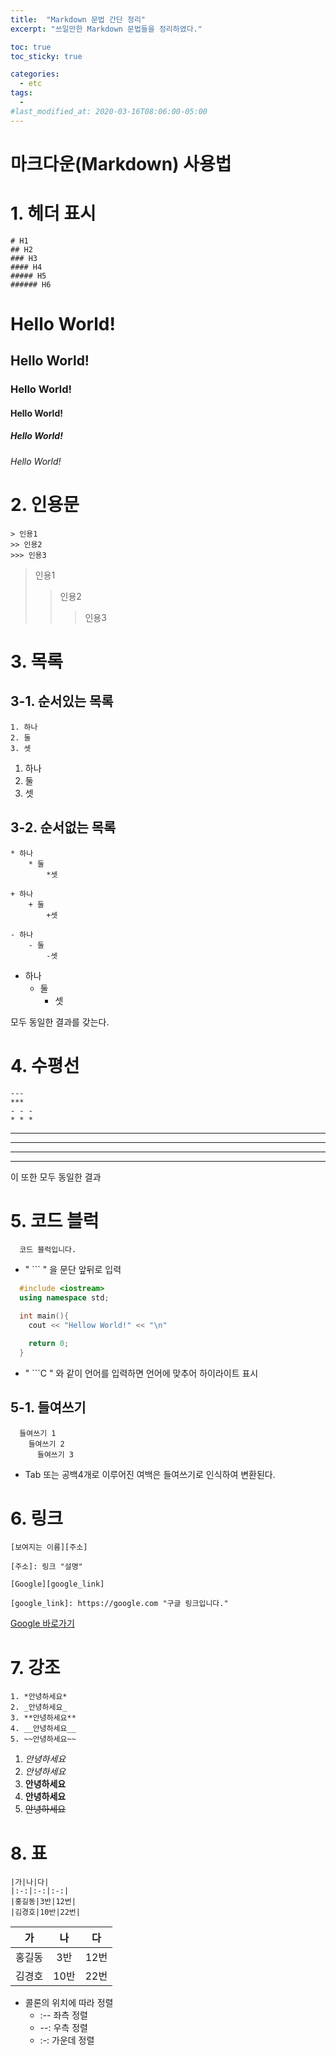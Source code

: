 ```yaml
---
title:  "Markdown 문법 간단 정리"
excerpt: "쓰일만한 Markdown 문법들을 정리하였다."

toc: true
toc_sticky: true

categories:
  - etc
tags:
  - 
#last_modified_at: 2020-03-16T08:06:00-05:00
---
```


마크다운(Markdown) 사용법
====

# 1. 헤더 표시

```
# H1 
## H2
### H3
#### H4
##### H5
###### H6
```

# Hello World!
## Hello World!
### Hello World!
#### Hello World!
##### Hello World!
###### Hello World!

# 2. 인용문

```
> 인용1
>> 인용2
>>> 인용3
```

> 인용1
>> 인용2
>>> 인용3

# 3. 목록

## 3-1. 순서있는 목록

```
1. 하나
2. 둘
3. 셋
```

1. 하나
2. 둘
3. 셋

## 3-2. 순서없는 목록
  
 
```
* 하나
    * 둘
        *셋

+ 하나
    + 둘
        +셋

- 하나
    - 둘
        -셋
```

* 하나
    * 둘
        * 셋

모두 동일한 결과를 갖는다.

# 4. 수평선

```
---
***
- - -
* * *
```

---
***
- - -
* * *

이 또한 모두 동일한 결과

# 5. 코드 블럭

```
  코드 블럭입니다.
```
- " ``` " 을 문단 앞뒤로 입력

```C++
  #include <iostream>
  using namespace std;

  int main(){
    cout << "Hellow World!" << "\n"

    return 0;
  }
```
- " ```C " 와 같이 언어를 입력하면 언어에 맞추어 하이라이트 표시

## 5-1. 들여쓰기
```
  들여쓰기 1
    들여쓰기 2
      들여쓰기 3
```
- Tab 또는 공백4개로 이루어진 여백은 들여쓰기로 인식하여 변환된다.

# 6. 링크
```
[보여지는 이름][주소]

[주소]: 링크 "설명"

[Google][google_link]

[google_link]: https://google.com "구글 링크입니다."

```
[Google 바로가기][googlelink]

[googlelink]: https://google.com "구글 링크입니다."

# 7. 강조
```
1. *안녕하세요*
2. _안녕하세요_
3. **안녕하세요**
4. __안녕하세요__
5. ~~안녕하세요~~
```
1. *안녕하세요*
2. _안녕하세요_
3. **안녕하세요**
4. __안녕하세요__
5. ~~안녕하세요~~

# 8. 표
```
|가|나|다|
|:-:|:-:|:-:|
|홍길동|3반|12번|
|김경호|10반|22번|
```

|가|나|다|
|:-:|:-:|:-:|
|홍길동|3반|12번|
|김경호|10반|22번|

- 콜론의 위치에 따라 정렬
  - :-- 좌측 정렬
  - --: 우측 정렬
  - :-: 가운데 정렬